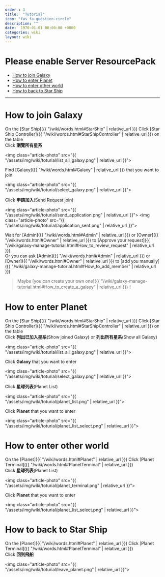 ```yaml
---
order : 3
title:  "Tutorial"
icon: "fas fa-question-circle"
description: ""
date:  1970-01-01 00:00:00 +0000
categories: wiki
layout: wiki
---
```


# Please enable Server ResourcePack

- [How to join Galaxy](#How_to_join_Galaxy)
- [How to enter Planet](#How_to_enter_Planet)
- [How to enter other world](#How_to_enter_other_world)
- [How to back to Star Ship](#How_to_back_to_Star_Ship)
  
---

<a name="How_to_join_Galaxy">

# How to join Galaxy

On the [Star Ship]({{ "/wiki/words.html#StarShip" | relative_url }}) Click [Star Ship Controller]({{ "/wiki/words.html#StarShipController" | relative_url }}) on the table  
Click **瀏覽所有星系**  

<img class="article-photo" src="{{ "/assets/img/wiki/toturial/list_all_galaxy.png" | relative_url }}">

Find [Galaxy]({{ "/wiki/words.html#Galaxy" | relative_url }}) that you want to join  

<img class="article-photo" src="{{ "/assets/img/wiki/toturial/select_galaxy.png" | relative_url }}">

Click **申請加入**(Send Request join)  

<img class="article-photo" src="{{ "/assets/img/wiki/toturial/send_application.png" | relative_url }}">
<img class="article-photo" src="{{ "/assets/img/wiki/toturial/application_sent.png" | relative_url }}">

Wait for [Admin]({{ "/wiki/words.html#Admin" | relative_url }}) or [Owner]({{ "/wiki/words.html#Owner" | relative_url }}) to [Approve your request]({{ "/wiki/galaxy-manage-tutorial.html#How_to_review_request" | relative_url }})  
Or you can ask [Admin]({{ "/wiki/words.html#Admin" | relative_url }}) or [Owner]({{ "/wiki/words.html#Owner" | relative_url }}) to [add you manually]({{ "/wiki/galaxy-manage-tutorial.html#How_to_add_member" | relative_url }})

> Maybe [you can create your own one]({{ "/wiki/galaxy-manage-tutorial.html#How_to_create_a_galaxy" | relative_url }})！

<a name="How_to_enter_Planet">

# How to enter Planet

On the [Star Ship]({{ "/wiki/words.html#StarShip" | relative_url }}) Click [Star Ship Controller]({{ "/wiki/words.html#StarShipController" | relative_url }}) on the table  
Click **列出已加入星系**(Show joined Galaxy) or **列出所有星系**(Show all Galaxy)  

<img class="article-photo" src="{{ "/assets/img/wiki/toturial/list_all_galaxy.png" | relative_url }}">

Click **Galaxy** that you want to enter

<img class="article-photo" src="{{ "/assets/img/wiki/toturial/select_galaxy.png" | relative_url }}">
  
Click **星球列表**(Planet List)    

<img class="article-photo" src="{{ "/assets/img/wiki/toturial/planet_list.png" | relative_url }}">

Click **Planet** that you want to enter

<img class="article-photo" src="{{ "/assets/img/wiki/toturial/planet_list_select.png" | relative_url }}">

<a name="How_to_enter_other_world">

# How to enter other world

On the [Planet]({{ "/wiki/words.html#Planet" | relative_url }}) Click [Planet Terminal]({{ "/wiki/words.html#PlanetTerminal" | relative_url }})  
Click **星球列表**(Planet List)  

<img class="article-photo" src="{{ "/assets/img/wiki/toturial/planet_terminal.png" | relative_url }}">

Click **Planet** that you want to enter

<img class="article-photo" src="{{ "/assets/img/wiki/toturial/planet_list_select.png" | relative_url }}">

<a name="How_to_back_to_Star_Ship">

# How to back to Star Ship

On the [Planet]({{ "/wiki/words.html#Planet" | relative_url }}) Click [Planet Terminal]({{ "/wiki/words.html#PlanetTerminal" | relative_url }})  
Click **回到飛船**

<img class="article-photo" src="{{ "/assets/img/wiki/toturial/leave_planet.png" | relative_url }}">
